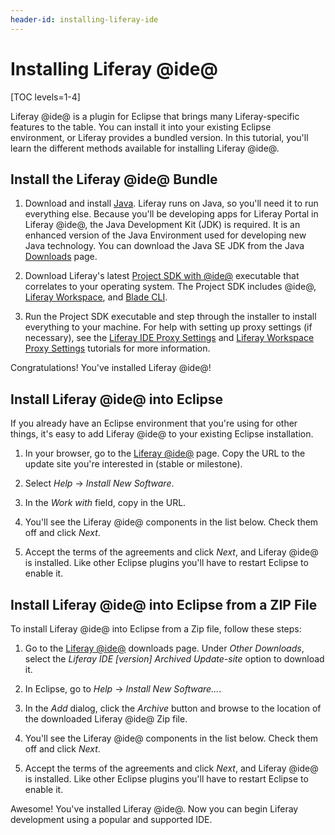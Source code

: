 ```yaml
---
header-id: installing-liferay-ide
---
```


# Installing Liferay @ide@

[TOC levels=1-4]

Liferay @ide@ is a plugin for Eclipse that brings many Liferay-specific features
to the table. You can install it into your existing Eclipse environment, or
Liferay provides a bundled version. In this tutorial, you'll learn the different
methods available for installing Liferay @ide@.

## Install the Liferay @ide@ Bundle

1.  Download and install [Java](http://java.oracle.com). Liferay runs on Java, so
    you'll need it to run everything else. Because you'll be developing apps for
    Liferay Portal in Liferay @ide@, the Java Development Kit (JDK) is required.
    It is an enhanced version of the Java Environment used for developing new
    Java technology. You can download the Java SE JDK from the Java
    [Downloads](http://www.oracle.com/technetwork/java/javase/downloads/index.html)
    page. 

2.  Download Liferay's latest
    [Project SDK with @ide@](https://sourceforge.net/projects/lportal/files/Liferay%20IDE/)
    executable that correlates to your operating system. The Project SDK
    includes @ide@,
    [Liferay Workspace](/docs/7-0/tutorials/-/knowledge_base/t/liferay-workspace),
    and [Blade CLI](/docs/7-0/tutorials/-/knowledge_base/t/blade-cli).

3.  Run the Project SDK executable and step through the installer to install
    everything to your machine. For help with setting up proxy settings (if
    necessary), see the
    [Liferay IDE Proxy Settings](/docs/7-0/tutorials/-/knowledge_base/t/setting-proxy-requirements-for-liferay-ide)
    and
    [Liferay Workspace Proxy Settings](/docs/7-0/tutorials/-/knowledge_base/t/setting-proxy-requirements-for-liferay-workspace)
    tutorials for more information.

Congratulations! You've installed Liferay @ide@! 

## Install Liferay @ide@ into Eclipse

If you already have an Eclipse environment that you're using for other things,
it's easy to add Liferay @ide@ to your existing Eclipse installation. 

1.  In your browser, go to the
    [Liferay @ide@](https://community.liferay.com/en_GB/project/-/asset_publisher/TyF2HQPLV1b5/content/ide-installation-instructions)
    page. Copy the URL to the update site you're interested in (stable or
    milestone). 

2.  Select *Help* &rarr; *Install New Software*. 

3.  In the *Work with* field, copy in the URL.

5.  You'll see the Liferay @ide@ components in the list below. Check them off
    and click *Next*. 

6.  Accept the terms of the agreements and click *Next*, and Liferay @ide@ is
    installed. Like other Eclipse plugins you'll have to restart Eclipse to
    enable it. 

## Install Liferay @ide@ into Eclipse from a ZIP File

To install Liferay @ide@ into Eclipse from a Zip file, follow these steps: 

1.  Go to the
    [Liferay @ide@](https://community.liferay.com/en_GB/project/-/asset_publisher/TyF2HQPLV1b5/content/ide-installation-instructions)
    downloads page. Under *Other Downloads*, select the *Liferay IDE [version]
    Archived Update-site* option to download it.

2.  In Eclipse, go to *Help* &rarr; *Install New Software...*. 

3.  In the *Add* dialog, click the *Archive* button and browse to the location
    of the downloaded Liferay @ide@ Zip file.

4.  You'll see the Liferay @ide@ components in the list below. Check them off and
    click *Next*. 

5.  Accept the terms of the agreements and click *Next*, and Liferay @ide@ is
    installed. Like other Eclipse plugins you'll have to restart Eclipse to
    enable it.

Awesome! You've installed Liferay @ide@. Now you can begin Liferay development
using a popular and supported IDE.
